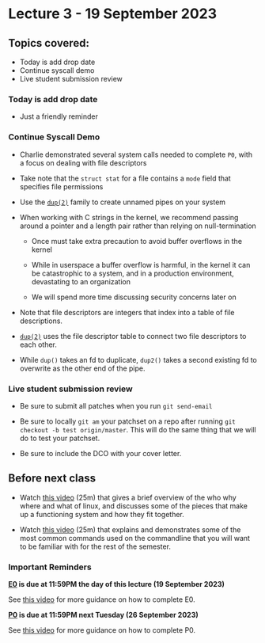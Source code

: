 # Lecture 3 - 19 September 2023

## Topics covered:

* Today is add drop date
* Continue syscall demo
* Live student submission review

### Today is add drop date

* Just a friendly reminder

### Continue Syscall Demo

* Charlie demonstrated several system calls needed to complete `P0`, with a focus on dealing with file descriptors

* Take note that the `struct stat` for a file contains a `mode` field that specifies file permissions

* Use the [`dup(2)`](https://man7.org/linux/man-pages/man2/dup.2.html) family to create unnamed pipes on your system

* When working with C strings in the kernel, we recommend passing around a pointer and a length pair rather than relying on null-termination

	* Once must take extra precaution to avoid buffer overflows in the kernel
	* While in userspace a buffer overflow is harmful, in the kernel it can be catastrophic to a system, and in a production environment, devastating to an organization

	* We will spend more time discussing security concerns later on

* Note that file descriptors are integers that index into a table of file descriptions.

* [`dup(2)`](https://man7.org/linux/man-pages/man2/dup.2.html) uses the file descriptor table to connect two file descriptors to each other.

* While `dup()` takes an fd to duplicate, `dup2()` takes a second existing fd to overwrite as the other end of the pipe.


### Live student submission review

* Be sure to submit all patches when you run `git send-email`

* Be sure to locally `git am` your patchset on a repo after running `git checkout -b test origin/master`. This will do the same thing that we will do to test your patchset.

* Be sure to include the DCO with your cover letter.

## Before next class

* Watch [this video](https://youtu.be/dcxi578qOvI) (25m) that gives a brief overview of the who why where and what of linux, and discusses some of the pieces that make up a functioning system and how they fit together.

* Watch [this video](https://youtu.be/qcue__Z2n6w) (25m) that explains and demonstrates some of the most common commands used on the commandline that you will want to be familiar with for the rest of the semester.

### Important Reminders

**[E0](https://kdlp.underground.software/course/fall2023/assignments/E0.md) is due at 11:59PM the day of this lecture (19 September 2023)**

See [this video](https://www.youtube.com/watch?v=zYB72Rnz3TA) for more guidance on how to complete E0.

**[P0](https://kdlp.underground.software/course/fall2023/assignments/P0.md) is due at 11:59PM next Tuesday (26 September 2023)**

See [this video](https://www.youtube.com/watch?v=JqljsuVaUIU) for more guidance on how to complete P0.
